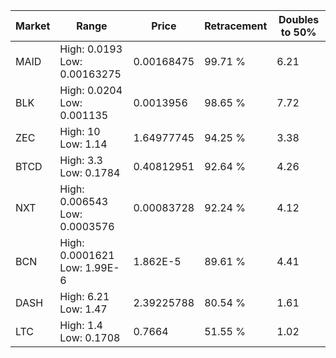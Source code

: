 | Market | Range | Price| Retracement | Doubles to 50% |
| --- | --- | --- | --- | --- |
| MAID | High: 0.0193<br />Low: 0.00163275 | 0.00168475 | 99.71 % | 6.21 |
| BLK | High: 0.0204<br />Low: 0.001135 | 0.0013956 | 98.65 % | 7.72 |
| ZEC | High: 10<br />Low: 1.14 | 1.64977745 | 94.25 % | 3.38 |
| BTCD | High: 3.3<br />Low: 0.1784 | 0.40812951 | 92.64 % | 4.26 |
| NXT | High: 0.006543<br />Low: 0.0003576 | 0.00083728 | 92.24 % | 4.12 |
| BCN | High: 0.0001621<br />Low: 1.99E-6 | 1.862E-5 | 89.61 % | 4.41 |
| DASH | High: 6.21<br />Low: 1.47 | 2.39225788 | 80.54 % | 1.61 |
| LTC | High: 1.4<br />Low: 0.1708 | 0.7664 | 51.55 % | 1.02 |
